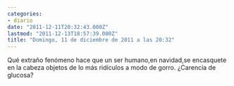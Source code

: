 ```yaml
---
categories:
- diario
date: "2011-12-11T20:32:43.000Z"
lastmod: "2011-12-13T18:57:39.000Z"
title: "Domingo, 11 de diciembre de 2011 a las 20:32"
---
```


Qué extraño fenómeno hace que un ser humano,en navidad,se encasquete en la cabeza objetos de lo más ridí­culos a modo de gorro. ¿Carencia de glucosa?